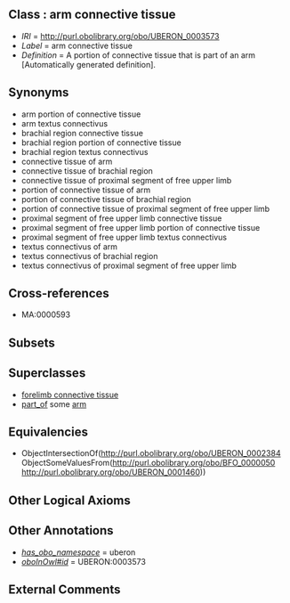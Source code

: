 
## Class : arm connective tissue

 * *IRI* = http://purl.obolibrary.org/obo/UBERON_0003573
 * *Label* = arm connective tissue
 * *Definition* = A portion of connective tissue that is part of an arm [Automatically generated definition].

## Synonyms

 * arm portion of connective tissue
 * arm textus connectivus
 * brachial region connective tissue
 * brachial region portion of connective tissue
 * brachial region textus connectivus
 * connective tissue of arm
 * connective tissue of brachial region
 * connective tissue of proximal segment of free upper limb
 * portion of connective tissue of arm
 * portion of connective tissue of brachial region
 * portion of connective tissue of proximal segment of free upper limb
 * proximal segment of free upper limb connective tissue
 * proximal segment of free upper limb portion of connective tissue
 * proximal segment of free upper limb textus connectivus
 * textus connectivus of arm
 * textus connectivus of brachial region
 * textus connectivus of proximal segment of free upper limb

## Cross-references

 * MA:0000593

## Subsets


## Superclasses

 * [forelimb connective tissue](../../UBERON/88/UBERON_0003588.md)
 * [part_of](../../BFO/50/BFO_0000050.md) some [arm](../../UBERON/60/UBERON_0001460.md)

## Equivalencies

 * ObjectIntersectionOf(<http://purl.obolibrary.org/obo/UBERON_0002384> ObjectSomeValuesFrom(<http://purl.obolibrary.org/obo/BFO_0000050> <http://purl.obolibrary.org/obo/UBERON_0001460>))

## Other Logical Axioms


## Other Annotations

 * *[has_obo_namespace](../../ce/oboInOwl#hasOBONamespace.md)* = uberon
 * *[oboInOwl#id](../../id/oboInOwl#id.md)* = UBERON:0003573

## External Comments

